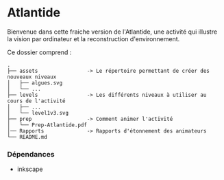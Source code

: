 # Atlantide #

Bienvenue dans cette fraiche version de l'Atlantide, une activité qui illustre la vision par ordinateur et la reconstruction d'environnement.

Ce dossier comprend : 
```
.
├── assets                -> Le répertoire permettant de créer des nouveaux niveaux
│   ├── algues.svg
│   └── ...
├── levels                -> Les différents niveaux à utiliser au cours de l'activité
│   ├── ...
│   └── level1v3.svg
├── prep                  -> Comment animer l'activité
│   └── Prep-Atlantide.pdf
│── Rapports              -> Rapports d'étonnement des animateurs
└── README.md
```

### Dépendances ###

* inkscape
